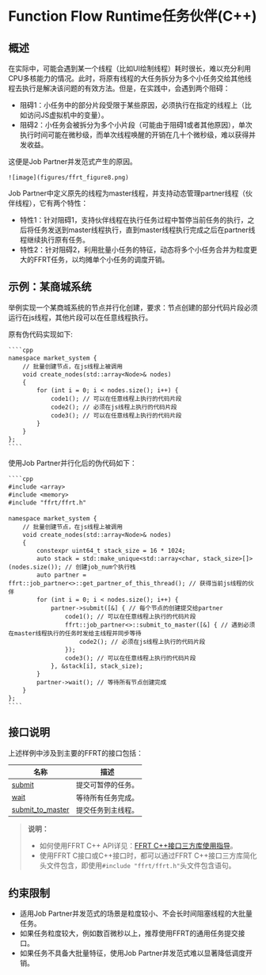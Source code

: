 # Function Flow Runtime任务伙伴(C++)

## 概述

在实际中，可能会遇到某一个线程（比如UI绘制线程）耗时很长，难以充分利用CPU多核能力的情况。此时，将原有线程的大任务拆分为多个小任务交给其他线程去执行是解决该问题的有效方法。但是，在实践中，会遇到两个阻碍：

- 阻碍1：小任务中的部分片段受限于某些原因，必须执行在指定的线程上（比如访问JS虚拟机中的变量）。
- 阻碍2：小任务会被拆分为多个小片段（可能由于阻碍1或者其他原因），单次执行时间可能在微秒级，而单次线程唤醒的开销在几十个微秒级，难以获得并发收益。

这便是Job Partner并发范式产生的原因。

    ![image](figures/ffrt_figure8.png)

Job Partner中定义原先的线程为master线程，并支持动态管理partner线程（伙伴线程），它有两个特性：

- 特性1：针对阻碍1，支持伙伴线程在执行任务过程中暂停当前任务的执行，之后将任务发送到master线程执行，直到master线程执行完成之后在partner线程继续执行原有任务。
- 特性2：针对阻碍2，利用批量小任务的特征，动态将多个小任务合并为粒度更大的FFRT任务，以均摊单个小任务的调度开销。

## 示例：某商城系统

举例实现一个某商城系统的节点并行化创建，要求：节点创建的部分代码片段必须运行在js线程，其他片段可以在任意线程执行。

原有伪代码实现如下:

    ````cpp
    namespace market_system {
        // 批量创建节点，在js线程上被调用
        void create_nodes(std::array<Node>& nodes)
        {
            for (int i = 0; i < nodes.size(); i++) {
                code1(); // 可以在任意线程上执行的代码片段
                code2(); // 必须在js线程上执行的代码片段
                code3(); // 可以在任意线程上执行的代码片段
            }
        }
    };
    ````

使用Job Partner并行化后的伪代码如下：

    ````cpp
    #include <array>
    #include <memory>
    #include "ffrt/ffrt.h"

    namespace market_system {
        // 批量创建节点，在js线程上被调用
        void create_nodes(std::array<Node>& nodes)
        {
            constexpr uint64_t stack_size = 16 * 1024;
            auto stack = std::make_unique<std::array<char, stack_size>[]>(nodes.size()); // 创建job_num个执行栈
            auto partner = ffrt::job_partner<>::get_partner_of_this_thread(); // 获得当前js线程的伙伴
            for (int i = 0; i < nodes.size(); i++) {
                partner->submit([&] { // 每个节点的创建提交给partner
                    code1(); // 可以在任意线程上执行的代码片段
                    ffrt::job_partner<>::submit_to_master([&] { // 遇到必须在master线程执行的任务时发给主线程并同步等待
                        code2(); // 必须在js线程上执行的代码片段
                    });
                    code3(); // 可以在任意线程上执行的代码片段
                }, &stack[i], stack_size);
            }
            partner->wait(); // 等待所有节点创建完成
        }
    };
    ````

## 接口说明

上述样例中涉及到主要的FFRT的接口包括：

| 名称                                                           | 描述               |
| -------------------------------------------------------------- | ------------------ |
| [submit](https://gitee.com/openharmony/resourceschedule_ffrt/blob/master/docs/ffrt-api-guideline-cpp.md#submit-suspendable-job)     | 提交可暂停的任务。 |
| [wait](https://gitee.com/openharmony/resourceschedule_ffrt/blob/master/docs/ffrt-api-guideline-cpp.md#wait)                         | 等待所有任务完成。 |
| [submit_to_master](https://gitee.com/openharmony/resourceschedule_ffrt/blob/master/docs/ffrt-api-guideline-cpp.md#submit_to_master) | 提交任务到主线程。 |

> **说明：**
>
> - 如何使用FFRT C++ API详见：[FFRT C++接口三方库使用指导](ffrt-development-guideline.md#using-ffrt-c-api-1)。
> - 使用FFRT C接口或C++接口时，都可以通过FFRT C++接口三方库简化头文件包含，即使用`#include "ffrt/ffrt.h"`头文件包含语句。

## 约束限制

- 适用Job Partner并发范式的场景是粒度较小、不会长时间阻塞线程的大批量任务。
- 如果任务粒度较大，例如数百微秒以上，推荐使用FFRT的通用任务提交接口。
- 如果任务不具备大批量特征，使用Job Partner并发范式难以显著降低调度开销。
